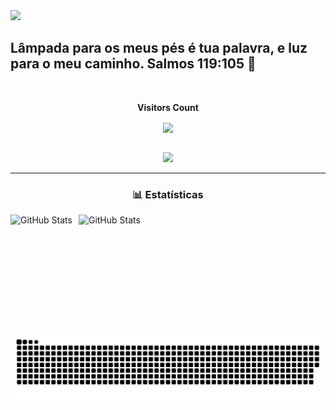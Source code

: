 <img src="https://readme-typing-svg.herokuapp.com/?font=Righteous&size=35&center=true&vCenter=true&width=500&height=70&duration=4000&lines=Olá!+👋;+Seja+bem-vindo!;" />

## Lâmpada para os meus pés é tua palavra, e luz para o meu caminho. Salmos 119:105 👊

<div align="center">
<br><p align="center"><b>Visitors Count</b></p>  
<p align="center"><img align="center" src="https://profile-counter.glitch.me/{Eng-Paulo}/count.svg" /></p> 
<br>


<div align="center">  
<img src="https://skillicons.dev/icons?i=html,css,js,ts,python,nodejs,react,git,github,linux,vscode,notion,&theme=dark" />
 
<br>
<hr>


### 📊 Estatísticas

<p>
  <img 
    align="left" 
    alt="GitHub Stats" 
    height="190" 
    style="padding-right: 10px;" 
    src="https://github-readme-stats.vercel.app/api?username=eng-paulo&show_icons=true&theme=tokyonight&include_all_commits=true&locale=pt-br" 
  />

<img 
      align="left" 
      alt="GitHub Stats" 
      height="190" 
      src="https://github-readme-stats.vercel.app/api/top-langs/?username=eng-paulo&theme=tokyonight&layout=compact&custom_title=Tecnologias&langs_count=9" 
  />

</p>

 



![Snake animation](https://github.com/betafontes/betafontes/blob/output/github-contribution-grid-snake.svg)
</div>
<br>
<p>
 




 

